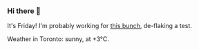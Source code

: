 ### Hi there :wave:

It's Friday! I'm probably working for [this bunch](https://github.com/kohofinancial), de-flaking a test.

Weather in Toronto: sunny, at +3°C.
